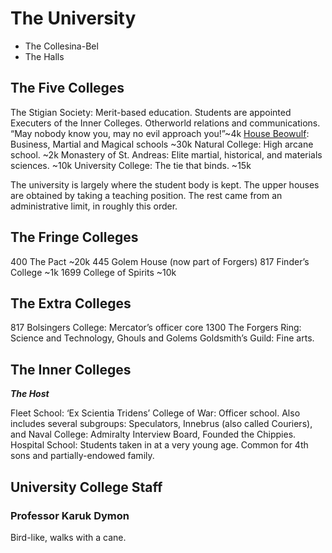 # The University
 + The Collesina-Bel
 + The Halls

## The Five Colleges

The Stigian Society: Merit-based education. Students are appointed Executers of the Inner Colleges. Otherworld relations and communications. “May nobody know you, may no evil approach you!”~4k
[House Beowulf](/f/house_beowulf.md): Business, Martial and Magical schools ~30k
Natural College: High arcane school. ~2k
Monastery of St. Andreas: Elite martial, historical, and materials sciences. ~10k
University College: The tie that binds. ~15k

The university is largely where the student body is kept. The upper houses are obtained by taking a teaching position. The rest came from an administrative limit, in roughly this order.

## The Fringe Colleges

400 The Pact ~20k
445 Golem House (now part of Forgers)
817 Finder’s College ~1k
1699 College of Spirits ~10k

## The Extra Colleges

817 Bolsingers College: Mercator’s officer core
1300 The Forgers Ring: Science and Technology, Ghouls and Golems
Goldsmith’s Guild: Fine arts.

## The Inner Colleges 
  ***The Host***

Fleet School: ‘Ex Scientia Tridens’
College of War: Officer school. Also includes several subgroups: Speculators, Innebrus (also called Couriers), and
Naval College: Admiralty Interview Board, Founded the Chippies.
Hospital School: Students taken in at a very young age. Common for 4th sons and partially-endowed family.

## University College Staff

### Professor Karuk Dymon
Bird-like, walks with a cane.